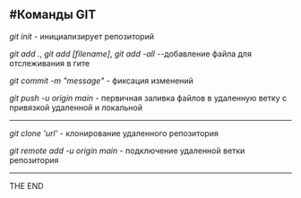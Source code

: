 #Команды GIT  
---
*git init* - инициализирует репозиторий 

*git add .*, *git add [filename]*, *git add -all*  --добавление файла для отслеживания в гите  

*git commit -m "message"*  - фиксация изменений  

*git push -u origin main*  - первичная заливка файлов в удаленную ветку с привязкой удаленной и локальной  

---  

*git clone 'url'* - клонирование удаленного репозитория  

*git remote add -u origin main* - подключение удаленной ветки репозитория  

---  

THE END
